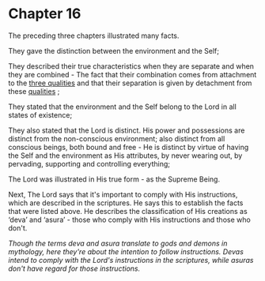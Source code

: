 # Chapter 16

The preceding three chapters illustrated many facts.

They gave the distinction between the environment and the Self;

They described their true characteristics when they are separate and when they are combined - The fact that their combination comes from attachment to the 
[three qualities](satva_rajas_tamas)
 and that their separation is given by detachment from these 
[qualities](satva_rajas_tamas_effects)
;

They stated that the environment and the Self belong to the Lord in all states of existence;

They also stated that the Lord is distinct. His power and possessions are distinct from the non-conscious environment; also distinct from all conscious beings, both bound and free - He is distinct by virtue of having the Self and the environment as His attributes, by never wearing out, by pervading, supporting and controlling everything;

The Lord was illustrated in His true form - as the Supreme Being.

<a name='deva_asura'></a>
Next, The Lord says that it's important to comply with His instructions, which are described in the scriptures. He says this to establish the facts that were listed above. He describes the classification of His creations as ‘deva’ and ‘asura’ - those who comply with His instructions and those who don't.

_Though the terms deva and asura translate to gods and demons in mythology, here they're about the intention to follow instructions. Devas intend to comply with the Lord's instructions in the scriptures, while asuras don't have regard for those instructions._
